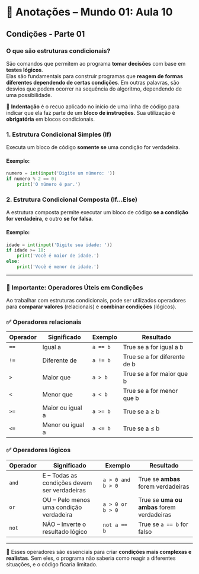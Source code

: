 # 📝 Anotações – Mundo 01: Aula 10

## Condições - Parte 01

### O que são estruturas condicionais?
São comandos que permitem ao programa **tomar decisões** com base em **testes lógicos**.  
Elas são fundamentais para construir programas que **reagem de formas diferentes dependendo de certas condições**. Em outras palavras, são desvios que podem ocorrer na sequência do algoritmo, dependendo de uma possibilidade.

📌 **Indentação** é o recuo aplicado no início de uma linha de código para indicar que ela faz parte de um **bloco de instruções**. Sua utilização é **obrigatória** em blocos condicionais.

### 1. Estrutura Condicional Simples (If)

Executa um bloco de código **somente se** uma condição for verdadeira.
#### Exemplo:

```python
numero = int(input('Digite um número: '))
if numero % 2 == 0:
    print('O número é par.')

```

### 2. Estrutura Condicional Composta (If...Else)

A estrutura composta permite executar um bloco de código **se a condição for verdadeira**, e outro **se for falsa**.
#### Exemplo:

```python
idade = int(input('Digite sua idade: '))
if idade >= 18:
    print('Você é maior de idade.')
else:
    print('Você é menor de idade.')

```

---


### 📝 Importante: Operadores Úteis em Condições

Ao trabalhar com estruturas condicionais, pode ser utilizados operadores para **comparar valores** (relacionais) e **combinar condições** (lógicos).

### ✅ Operadores relacionais

| Operador | Significado         | Exemplo     | Resultado            |
|----------|---------------------|-------------|----------------------|
| `==`     | Igual a             | `a == b`    | True se a for igual a b |
| `!=`     | Diferente de        | `a != b`    | True se a for diferente de b |
| `>`      | Maior que           | `a > b`     | True se a for maior que b |
| `<`      | Menor que           | `a < b`     | True se a for menor que b |
| `>=`     | Maior ou igual a    | `a >= b`    | True se a ≥ b         |
| `<=`     | Menor ou igual a    | `a <= b`    | True se a ≤ b         |

### ✅ Operadores lógicos

| Operador | Significado                             | Exemplo                  | Resultado                                 |
|----------|-----------------------------------------|--------------------------|-------------------------------------------|
| `and`    | E – Todas as condições devem ser verdadeiras | `a > 0 and b > 0`       | True se **ambas** forem verdadeiras       |
| `or`     | OU – Pelo menos uma condição verdadeira     | `a > 0 or b > 0`        | True se **uma ou ambas** forem verdadeiras |
| `not`    | NÃO – Inverte o resultado lógico             | `not a == b`            | True se `a == b` for falso                |

---

📌 Esses operadores são essenciais para criar **condições mais complexas e realistas**. Sem eles, o programa não saberia como reagir a diferentes situações, e o código ficaria limitado.


